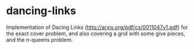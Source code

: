 # dancing-links

Implementation of Dacing Links (http://arxiv.org/pdf/cs/0011047v1.pdf) for the exact cover problem, and also covering a grid with some give pieces, and the n-queens problem.
